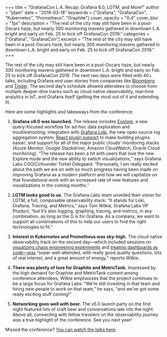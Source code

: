 +++
title = "GrafanaCon L.A. Recap: Grafana 6.0, LGTM, and More!"
author = "jdam"
date = "2019-03-18"
keywords = ["Grafana", "GrafanaCon", "Kubernetes", "Prometheus", "Graphite"]
cover_opacity = "0.4"
cover_blur = "1px"
description = "The rest of the city may still have been in a post-Oscars haze, but nearly 300 monitoring mavens gathered in downtown L.A. bright and early on Feb. 25 to kick off GrafanaCon 2019."
categories = ["Grafana", "GrafanaCon"]
excerpt = "The rest of the city may still have been in a post-Oscars haze, but nearly 300 monitoring mavens gathered in downtown L.A. bright and early on Feb. 25 to kick off GrafanaCon 2019."
+++

The rest of the city may still have been in a post-Oscars haze, but nearly 300 monitoring mavens gathered in downtown L.A. bright and early on Feb. 25 to kick off GrafanaCon 2019. The next two days were filled with 40+ talks, including Grafana end user stories from companies like [Bloomberg](https://www.youtube.com/watch?v=9wrI2iwbP94) and [Tinder](https://www.youtube.com/watch?v=BdgT4cTjpjQ). The second day’s schedule allowed attendees to choose from multiple deeper-dive tracks such as cloud native observability, real-time analytics in IoT, and Grafana itself (getting the most out of it and extending it).

Here are some highlights and takeaways from the conference:

1. **Grafana v6.0 was launched.** The release includes [Explore](http://docs.grafana.org/features/explore/), a new query-focused workflow for ad-hoc data exploration and troubleshooting; integration with [Grafana Loki](http://grafana.com/loki), the new open source log aggregation system; [React plugin support](http://docs.grafana.org/guides/whats-new-in-v6-0/#react-panels-query-editors) to make building plugins easier; and support for all of the major public clouds’ monitoring stacks (Azure Monitor, Google Stackdriver, Amazon CloudWatch, Oracle Cloud monitoring). “The release has been a hit with users that love the new Explore mode and the new ability to switch visualizations,” says Grafana Labs CGO/Cofounder Torkel Ödegaard. “Personally, I am really excited about the path we are on with so much progress having been made on improving Grafana as a modern platform and how we will capitalize on that foundational work with an increased rate of new features and visualizations in the coming months.”

2. **LGTM looks good to us.** The Grafana Labs team unveiled their vision for LGTM, a full, composable observability stack: “It stands for Loki, Grafana, Tracing, and Metrics,” says Tom Wilkie, Grafana Labs VP Product, “but it’s also logging, graphing, tracing, and metrics, in any combination, as long as the G is for Grafana. As a company, we want to support all combinations of this to help our users to find the right technologies to fit.”

3. **Interest in Kubernetes and Prometheus was sky-high.** The cloud native observability track on the second day—which included sessions on [visualizing chaos engineering experiments](https://www.youtube.com/watch?v=Gua-QcdoivU&feature=youtu.be) and [treating dashboards as code—was](https://www.youtube.com/watch?v=eXmjhK9phM0&feature=youtu.be) “super well-attended, with really good quality questions, lots of real interest, and a great amount of energy,” reports Wilkie.

4. **There was plenty of love for Graphite and MetricTank.** Impressed by the high demand for Graphite and MetricTank content among conference attendees, Wilkie emphasizes that the project continues to be a large focus for Grafana Labs. “We’re still investing in that team and hiring new people to work on that team,” he says, “and we’ve got some really exciting stuff coming!”

5. **Networking goes well with beer.** The v6.0 launch party on the first night featured lots of craft beer and conversations late into the night. Above all, connecting with fellow travelers on the observability journey was a true highlight of the conference. See you next year!

Missed the conference? [You can watch the talks here](https://www.grafanacon.org/2019/videos).